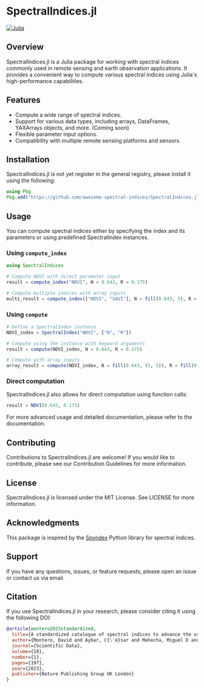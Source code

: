 # SpectralIndices.jl

[![Julia](https://img.shields.io/badge/julia-v1.6.2+-blue.svg)](https://julialang.org/)

## Overview

SpectralIndices.jl is a Julia package for working with spectral indices commonly used in remote sensing and earth observation applications. It provides a convenient way to compute various spectral indices using Julia's high-performance capabilities.

## Features

- Compute a wide range of spectral indices.
- Support for various data types, including arrays, DataFrames, YAXArrays objects, and more. (Coming soon)
- Flexible parameter input options.
- Compatibility with multiple remote sensing platforms and sensors.

## Installation
SpectralIndices.jl is not yet register in the general registry, please install it using the following:
```julia
using Pkg
Pkg.add("https://github.com/awesome-spectral-indices/SpectralIndices.jl")
```

## Usage

You can compute spectral indices either by specifying the index and its parameters or using predefined SpectralIndex instances.

### Using `compute_index`
```julia
using SpectralIndices

# Compute NDVI with direct parameter input
result = compute_index("NDVI", N = 0.643, R = 0.175)

# Compute multiple indices with array inputs
multi_result = compute_index(["NDVI", "SAVI"], N = fill(0.643, 5), R = fill(0.175, 5), L = fill(0.5, 5))
```

### Using `compute`
```julia
# Define a SpectralIndex instance
NDVI_index = SpectralIndex("NDVI", ["N", "R"])

# Compute using the instance with keyword arguments
result = compute(NDVI_index, N = 0.643, R = 0.175)

# Compute with array inputs
array_result = compute(NDVI_index, N = fill(0.643, (5, 5)), R = fill(0.175, (5, 5)))
```

### Direct computation
SpectralIndices.jl also allows for direct computation using function calls:
```julia
result = NDVI(0.643, 0.175)
```

For more advanced usage and detailed documentation, please refer to the documentation.

## Contributing

Contributions to SpectralIndices.jl are welcome! If you would like to contribute, please see our Contribution Guidelines for more information.

## License

SpectralIndices.jl is licensed under the MIT License. See LICENSE for more information.

## Acknowledgments

This package is inspired by the [Spyndex](https://github.com/awesome-spectral-indices/spyndex) Python library for spectral indices.

## Support

If you have any questions, issues, or feature requests, please open an issue or contact us via email.

## Citation

If you use SpectralIndices.jl in your research, please consider citing it using the following DOI:

```bibtex
@article{montero2023standardized,
  title={A standardized catalogue of spectral indices to advance the use of remote sensing in Earth system research},
  author={Montero, David and Aybar, C{\'e}sar and Mahecha, Miguel D and Martinuzzi, Francesco and S{\"o}chting, Maximilian and Wieneke, Sebastian},
  journal={Scientific Data},
  volume={10},
  number={1},
  pages={197},
  year={2023},
  publisher={Nature Publishing Group UK London}
}
```